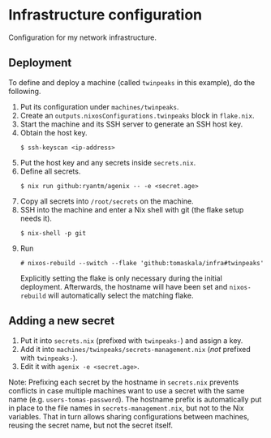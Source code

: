 # Infrastructure configuration

Configuration for my network infrastructure.

## Deployment

To define and deploy a machine (called `twinpeaks` in this example), do the 
following.

1. Put its configuration under `machines/twinpeaks`.
2. Create an `outputs.nixosConfigurations.twinpeaks` block in `flake.nix`.
3. Start the machine and its SSH server to generate an SSH host key.
4. Obtain the host key.
   ```
   $ ssh-keyscan <ip-address>
   ```
5. Put the host key and any secrets inside `secrets.nix`.
6. Define all secrets.
   ```
   $ nix run github:ryantm/agenix -- -e <secret.age>
   ```
7. Copy all secrets into `/root/secrets` on the machine.
8. SSH into the machine and enter a Nix shell with git (the flake setup needs 
   it).
   ```
   $ nix-shell -p git
   ```
9. Run
   ```
   # nixos-rebuild --switch --flake 'github:tomaskala/infra#twinpeaks'
   ```
   Explicitly setting the flake is only necessary during the initial 
   deployment. Afterwards, the hostname will have been set and `nixos-rebuild` 
   will automatically select the matching flake.

## Adding a new secret

1. Put it into `secrets.nix` (prefixed with `twinpeaks-`) and assign a key.
2. Add it into `machines/twinpeaks/secrets-management.nix` (_not_ prefixed with 
   `twinpeaks-`).
3. Edit it with `agenix -e <secret.age>`.

Note: Prefixing each secret by the hostname in `secrets.nix` prevents conflicts 
in case multiple machines want to use a secret with the same name (e.g. 
`users-tomas-password`). The hostname prefix is automatically put in place to 
the file names in `secrets-management.nix`, but not to the Nix variables. That 
in turn allows sharing configurations between machines, reusing the secret 
name, but not the secret itself.
